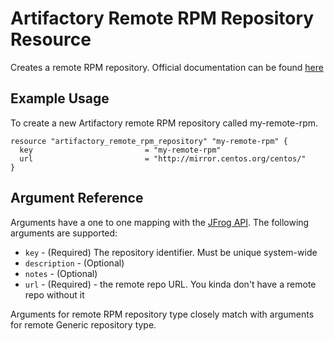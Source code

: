 # Artifactory Remote RPM Repository Resource

Creates a remote RPM repository.
Official documentation can be found [here](https://www.jfrog.com/confluence/display/JFROG/RPM+Repositories)


## Example Usage
To create a new Artifactory remote RPM repository called my-remote-rpm.

```hcl
resource "artifactory_remote_rpm_repository" "my-remote-rpm" {
  key                         = "my-remote-rpm"
  url                         = "http://mirror.centos.org/centos/"
}
```

## Argument Reference

Arguments have a one to one mapping with the [JFrog API](https://www.jfrog.com/confluence/display/RTF/Repository+Configuration+JSON). The following arguments are supported:

* `key` - (Required) The repository identifier. Must be unique system-wide
* `description` - (Optional)
* `notes` - (Optional)
* `url` - (Required) - the remote repo URL. You kinda don't have a remote repo without it

Arguments for remote RPM repository type closely match with arguments for remote Generic repository type.